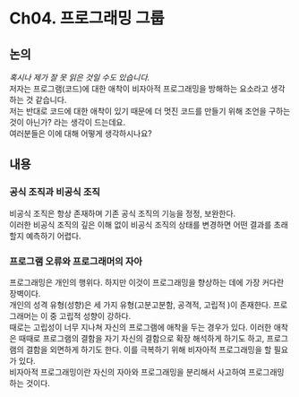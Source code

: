 # Ch04. 프로그래밍 그룹

## 논의
*혹시나 제가 잘 못 읽은 것일 수도 있습니다.*  
저자는 프로그램(코드)에 대한 애착이 비자아적 프로그래밍을 방해하는 요소라고 생각하는 것 같습니다.  
저는 반대로 코드에 대한 애착이 있기 때문에 더 멋진 코드를 만들기 위해 조언을 구하는 것이 아닌가? 라는 생각이 드는데요.  
여러분들은 이에 대해 어떻게 생각하시나요?

## 내용

### 공식 조직과 비공식 조직
비공식 조직은 항상 존재하며 기존 공식 조직의 기능을 정정, 보완한다.  
이러한 비공식 조직의 깊은 이해 없이 비공식 조직의 상태를 변경하면 어떤 결과를 초래할지 예측하기 어렵다.  

### 프로그램 오류와 프로그래머의 자아
프로그래밍은 개인의 행위다. 하지만 이것이 프로그래밍을 향상하는 데에 가장 커다란 장벽이다.  
개인의 성격 유형(성향)은 세 가지 유형(고분고분함, 공격적, 고립적 )이 존재한다.  프로그래머는 이 중 고립적 성향이 강하다.  
때로는 고립성이 너무 지나쳐 자신의 프로그램에 애착을 두는 경우가 있다. 이러한 애착은 때때로 프로그램의 결함을 자기 자신의 결함으로 확장 해석하게 하기도 하고, 프로그램의 결함을 외면하게 하기도 한다. 이를 극복하기 위해 비자아적 프로그래밍을 할 필요가 있다.  
비자아적 프로그래밍이란 자신의 자아와 프로그래밍을 분리해서 사고하여 프로그래밍하는 것이다.
